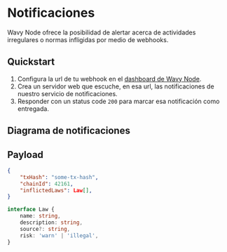 # Notificaciones
Wavy Node ofrece la posibilidad de alertar acerca de actividades irregulares o normas infligidas por medio de webhooks.

## Quickstart
1. Configura la url de tu webhook en el [dashboard de Wavy Node](https://wavynode.com/dashboard).
2. Crea un servidor web que escuche, en esa url, las notificaciones de nuestro servicio de notificaciones.
3. Responder con un status code `200` para marcar esa notificación como entregada. 

## Diagrama de notificaciones

## Payload
```json 
{
    "txHash": "some-tx-hash",
    "chainId": 42161,
    "inflictedLaws": Law[],
}
```
```typescript title="Estructura de datos"
interface Law {
    name: string,
    description: string,
    source?: string,
    risk: 'warn' | 'illegal',
}
```
